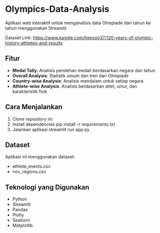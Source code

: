 # Olympics-Data-Analysis

Aplikasi web interaktif untuk menganalisis data Olimpiade dari tahun ke tahun menggunakan Streamlit.

Dataset Link: https://www.kaggle.com/heesoo37/120-years-of-olympic-history-athletes-and-results

## Fitur

- **Medal Tally**: Analisis perolehan medali berdasarkan negara dan tahun
- **Overall Analysis**: Statistik umum dan tren dari Olimpiade
- **Country-wise Analysis**: Analisis mendalam untuk setiap negara
- **Athlete-wise Analysis**: Analisis berdasarkan atlet, umur, dan karakteristik fisik

## Cara Menjalankan

1. Clone repository ini
2. Install dependencies
    pip install -r requirements.txt
3. Jalankan aplikasi
    streamlit run app.py


## Dataset
Aplikasi ini menggunakan dataset:
- athlete_events.csv
- noc_regions.csv

## Teknologi yang Digunakan
- Python
- Streamlit
- Pandas
- Plotly
- Seaborn
- Matplotlib
